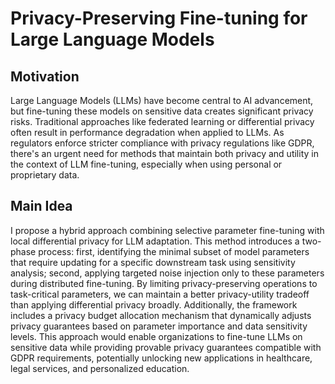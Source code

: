 # Privacy-Preserving Fine-tuning for Large Language Models

## Motivation
Large Language Models (LLMs) have become central to AI advancement, but fine-tuning these models on sensitive data creates significant privacy risks. Traditional approaches like federated learning or differential privacy often result in performance degradation when applied to LLMs. As regulators enforce stricter compliance with privacy regulations like GDPR, there's an urgent need for methods that maintain both privacy and utility in the context of LLM fine-tuning, especially when using personal or proprietary data.

## Main Idea
I propose a hybrid approach combining selective parameter fine-tuning with local differential privacy for LLM adaptation. This method introduces a two-phase process: first, identifying the minimal subset of model parameters that require updating for a specific downstream task using sensitivity analysis; second, applying targeted noise injection only to these parameters during distributed fine-tuning. By limiting privacy-preserving operations to task-critical parameters, we can maintain a better privacy-utility tradeoff than applying differential privacy broadly. Additionally, the framework includes a privacy budget allocation mechanism that dynamically adjusts privacy guarantees based on parameter importance and data sensitivity levels. This approach would enable organizations to fine-tune LLMs on sensitive data while providing provable privacy guarantees compatible with GDPR requirements, potentially unlocking new applications in healthcare, legal services, and personalized education.